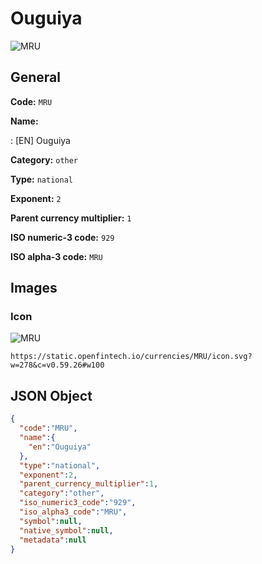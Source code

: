 
# Ouguiya 
![MRU](https://static.openfintech.io/currencies/MRU/icon.svg?w=278&c=v0.59.26#w100)  

## General 
 
**Code:** `MRU` 
 
**Name:** 
 
:	[EN] Ouguiya 
 
**Category:** `other` 
 
**Type:** `national` 
 
**Exponent:** `2` 
 
**Parent currency multiplier:** `1` 
 
**ISO numeric-3 code:** `929` 
 
**ISO alpha-3 code:** `MRU` 
 

## Images 

### Icon 
 
![MRU](https://static.openfintech.io/currencies/MRU/icon.svg?w=278&c=v0.59.26#w100)  

```
https://static.openfintech.io/currencies/MRU/icon.svg?w=278&c=v0.59.26#w100
```  

## JSON Object 

```json
{
  "code":"MRU",
  "name":{
    "en":"Ouguiya"
  },
  "type":"national",
  "exponent":2,
  "parent_currency_multiplier":1,
  "category":"other",
  "iso_numeric3_code":"929",
  "iso_alpha3_code":"MRU",
  "symbol":null,
  "native_symbol":null,
  "metadata":null
}
```  
